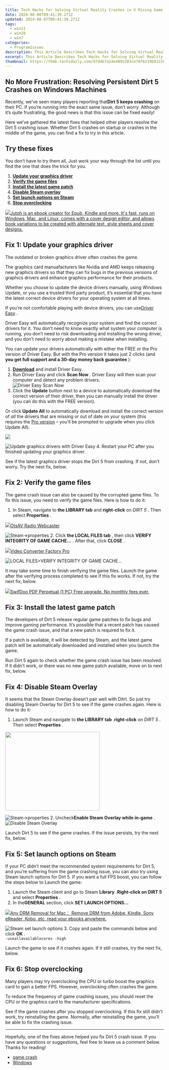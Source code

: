 ```yaml
---
title: Tech Hacks for Solving Virtual Reality Crashes in V Rising Game
date: 2024-08-06T09:41:39.271Z
updated: 2024-08-07T09:41:39.271Z
tags:
  - win11
  - win10
  - win7
categories:
  - ProgramIssues
description: This Article Describes Tech Hacks for Solving Virtual Reality Crashes in V Rising Game
excerpt: This Article Describes Tech Hacks for Solving Virtual Reality Crashes in V Rising Game
thumbnail: https://thmb.techidaily.com/97d4b7a24e4095203ce78f6219b92226bf67916637140e7062297e96c3a2c8b5.jpg
---
```


## No More Frustration: Resolving Persistent Dirt 5 Crashes on Windows Machines

Recently, we’ve seen many players reporting that**Dirt 5 keeps crashing** on their PC. If you’re running into the exact same issue, don’t worry. Although it’s quite frustrating, the good news is that this issue can be fixed easily!

 Here we’ve gathered the latest fixes that helped other players resolve the Dirt 5 crashing issue. Whether Dirt 5 crashes on startup or crashes in the middle of the game, you can find a fix to try in this article.

## Try these fixes

 You don’t have to try them all, Just work your way through the list until you find the one that does the trick for you.

1. **[Update your graphics driver](https://tools.techidaily.com/drivereasy/download/)**
2. **[Verify the game files](https://tools.techidaily.com/drivereasy/download/)**
3. **[Install the latest game patch](https://tools.techidaily.com/drivereasy/download/)**
4. **[Disable Steam overlay](https://tools.techidaily.com/drivereasy/download/)**
5. **[Set launch options on Steam](https://tools.techidaily.com/drivereasy/download/)**
6. **[Stop overclocking](https://tools.techidaily.com/drivereasy/download/)**

<!-- affiliate ads begin -->
<a href="https://secure.2checkout.com/order/checkout.php?PRODS=4694919&QTY=1&AFFILIATE=108875&CART=1"><img src="https://secure.avangate.com/images/merchant/bccefcc1b1eee9eca3ae4f5c1a281482/products/jutoh-logo-1200x1600.jpg" border="0">Jutoh is an ebook creator for Epub, Kindle and more. It's fast, runs on Windows, Mac, and Linux, comes with a cover design editor, and allows book variations to be created with alternate text, style sheets and cover designs. </a>
<!-- affiliate ads end -->
## Fix 1: Update your graphics driver

The outdated or broken graphics driver often crashes the game.

 The graphics card manuafacturers like Nvidia and AMD keeps releasing new graphics drivers so that they can fix bugs in the previous versions of graphics drivers and enhance graphics performance for their products.

 Whether you choose to update the device drivers manually, using Windows Update, or you use a trusted third party product, it’s essential that you have the latest correct device drivers for your operating system at all times.

 If you’re not comfortable playing with device drivers, you can use[Driver Easy](https://tools.techidaily.com/drivereasy/download/) .

 Driver Easy will automatically recognize your system and find the correct drivers for it. You don’t need to know exactly what system your computer is running, you don’t need to risk downloading and installing the wrong driver, and you don’t need to worry about making a mistake when installing.

 You can update your drivers automatically with either the FREE or the Pro version of Driver Easy. But with the Pro version it takes just 2 clicks (and **you get full support and a 30-day money back guarantee** ):

1. [**Download**](https://tools.techidaily.com/drivereasy/download/) and install Driver Easy.
2. Run Driver Easy and click **Scan Now** . Driver Easy will then scan your computer and detect any problem drivers.  
![Driver Easy Scan Now](https://images.drivereasy.com/wp-content/uploads/2021/03/Driver-Easy-Scan-Now.jpg)
3. Click the **Update** button next to a device to automatically download the correct version of their driver, then you can manually install the driver (you can do this with the FREE version).  

 Or click **Update All**  to automatically download and install the correct version of _all_ the drivers that are missing or out of date on your system (this requires the [Pro version](https://tools.techidaily.com/drivereasy/download/) – you’ll be prompted to upgrade when you click Update All).  
<!-- affiliate ads begin -->
<a href="https://store.iobit.com/order/checkout.php?PRODS=4596923&QTY=1&AFFILIATE=108875&CART=1"><img src="https://secure.avangate.com/images/merchant/184260348236f9554fe9375772ff966e/ascscan_468X60.png" border="0"></a>
<!-- affiliate ads end -->
![Update graphics drivers with Driver Easy](https://images.drivereasy.com/wp-content/uploads/2020/09/de-update-all-rtx-3080.jpg)
4. Restart your PC after you finished updating your graphics driver.

 See if the latest graphics driver stops the Dirt 5 from crashing. If not, don’t worry. Try the next fix, below.

## Fix 2: Verify the game files

 The game crash issue can also be caused by the corrupted game files. To fix this issue, you need to verify the game files. Here is how to do it:

1. In Steam, navigate to **the LIBRARY tab** and **right-click** on _DIRT 5_ . Then select **Properties** .  
<!-- affiliate ads begin -->
<a href="https://otszone.ots7.com/order/checkout.php?PRODS=4713322&QTY=1&AFFILIATE=108875&CART=1"><img src="https://green.ots7.com/screenshots/OtsAV/OtsAVRadio1.90-300x188.jpg" border="0">OtsAV Radio Webcaster</a>
<!-- affiliate ads end -->
![Steam->properties](https://images.drivereasy.com/wp-content/uploads/2019/04/image-122.png)
2. Click **the LOCAL FILES tab** , then click **VERIFY INTEGRITY OF GAME CACHE…** . After that, click **CLOSE** .  
<!-- affiliate ads begin -->
<a href="https://secure.2checkout.com/order/checkout.php?PRODS=4537547&QTY=1&AFFILIATE=108875&CART=1"><img src="https://secure.avangate.com/images/merchant/4b0a0290ad7df100b77e86839989a75e/products/vcfpro.png" border="0">Video Converter Factory Pro</a>
<!-- affiliate ads end -->
![LOCAL FILES>VERIFY INTEGRITY OF GAME CACHE...](https://images.drivereasy.com/wp-content/uploads/2019/04/image-120.png)

 It may take some time to finish verifying the game files. Launch the game after the verifying process completed to see if this fix works. If not, try the next fix, below.

<!-- affiliate ads begin -->
<a href="https://purchase.swifdoo.com/order/checkout.php?PRODS=40002162&QTY=1&AFFILIATE=108875&CART=1"><img src="https://secure.avangate.com/images/merchant/8b932759a5a04ddb34bf79e3f9072e4b/products/1_Product%20box%20white-1024x1024.png" border="0">SwifDoo PDF Perpetual (1 PC) Free upgrade. No monthly fees ever. 
</a>
<!-- affiliate ads end -->
## Fix 3: Install the latest game patch

 The developers of Dirt 5 release regular game patches to fix bugs and improve gaming performance. It’s possible that a recent patch has caused the game crash issue, and that a new patch is required to fix it.

 If a patch is available, it will be detected by Steam, and the latest game patch will be automatically downloaded and installed when you launch the game.

 Run Dirt 5 again to check whether the game crash issue has been resolved. If it didn’t work, or there was no new game patch available, move on to next fix, below.

## Fix 4: Disable Steam Overlay

 It seems that the Steam Overlay doesn’t pair well with Ditrt. So just try disabling Steam Overlay for Dirt 5 to see if the game crashes again. Here is how to do it:

1. Launch Steam and navigate to **the LIBRARY tab** .**right-click** on _DIRT 5_ . Then select **Properties** .  
<!-- affiliate ads begin -->
<a href="https://boody-eco-wear.pxf.io/c/5597632/1567905/13846" target="_top" id="1567905"><img src="//a.impactradius-go.com/display-ad/13846-1567905" border="0" alt="" width="300" height="250"/></a><img height="0" width="0" src="https://imp.pxf.io/i/5597632/1567905/13846" style="position:absolute;visibility:hidden;" border="0" />
<!-- affiliate ads end -->
![Steam->properties](https://images.drivereasy.com/wp-content/uploads/2019/04/image-122.png)
2. Uncheck**Enable Steam Overlay while in-game** .  
![Disable Steam Overlay](https://images.drivereasy.com/wp-content/uploads/2021/04/Disable-Steam-Overlay.jpg)

 Launch Dirt 5 to see if the game crashes. If the issue persists, try the next fix, below.

## Fix 5: Set launch options on Steam

 If your PC didn’t meet the recommended system requirements for Dirt 5, and you’re suffering from the game crashing issue, you can also try using Steam launch options for Dirt 5\. If you want a full FPS boost, you can follow the steps below to Launch the game:

1. Launch the Steam client and go to Steam **Library** .**Right-click on DIRT 5** and select **Properties** .
2. In the**GENERAL** section, click **SET LAUNCH OPTIONS…**  
<!-- affiliate ads begin -->
<a href="https://secure.2checkout.com/order/checkout.php?PRODS=4600114&QTY=1&AFFILIATE=108875&CART=1"><img src="https://www.epubor.com/images/drm-removal-feature2.png" border="0">Any DRM Removal for Mac： Remove DRM from Adobe, Kindle, Sony eReader, Kobo, etc, read your ebooks anywhere.</a>
<!-- affiliate ads end -->
![Steam set launch options](https://images.drivereasy.com/wp-content/uploads/2021/04/Modify-Steam-set-launch-options.jpg)
3. Copy and paste the commands below and click **OK** .  
`-useallavailablecores -high`

 Launch the game to see if it crashes again. If it still crashes, try the next fix, below.

## Fix 6: Stop overclocking

 Many players may try overclocking the CPU or turbo boost the graphics card to gain a better FPS. However, overclocking often crashes the game.

 To reduce the frequency of game crashing issues, you should reset the CPU or the graphics card to the manufacturer specifications.

 See if the game crashes after you stopped overclocking. If this fix still didn’t work, try reinstalling the game. Normally, after reinstalling the game, you’ll be able to fix the crashing issue.

---

 Hopefully, one of the fixes above helped you fix Dirt 5 crash issue. If you have any questions or suggestions, feel free to leave us a comment below. Thanks for reading!

* [game crash](https://tools.techidaily.com/drivereasy/download/)
* [Windows](https://tools.techidaily.com/drivereasy/download/)

<ins class="adsbygoogle"
     style="display:block"
     data-ad-format="autorelaxed"
     data-ad-client="ca-pub-7571918770474297"
     data-ad-slot="1223367746"></ins>



<ins class="adsbygoogle"
     style="display:block"
     data-ad-client="ca-pub-7571918770474297"
     data-ad-slot="8358498916"
     data-ad-format="auto"
     data-full-width-responsive="true"></ins>
